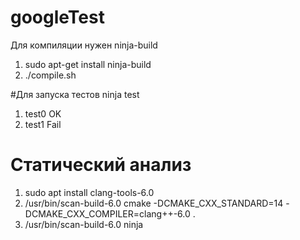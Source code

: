 # googleTest

Для компиляции нужен ninja-build

1. sudo apt-get install ninja-build
2. ./compile.sh

#Для запуска тестов
ninja test
1. test0 OK
2. test1 Fail

# Статический анализ
1. sudo apt install clang-tools-6.0
2. /usr/bin/scan-build-6.0 cmake -DCMAKE_CXX_STANDARD=14 -DCMAKE_CXX_COMPILER=clang++-6.0 .
3. /usr/bin/scan-build-6.0 ninja

